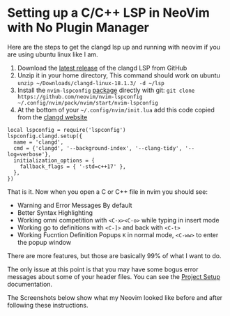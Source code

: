 # Setting up a C/C++ LSP in NeoVim with No Plugin Manager

Here are the steps to get the clangd lsp up and running with neovim if you are using ubuntu linux like I am.

1. Download the [latest release](https://github.com/clangd/clangd/releases/tag/18.1.3) of the clangd LSP from GitHub
1. Unzip it in your home directory,  This command should work on ubuntu `unzip ~/Downloads/clangd-linux-18.1.3/ -d ~/lsp`
1. Install the `nvim-lspconfig` [package](https://github.com/neovim/nvim-lspconfig) directly with git: `git clone https://github.com/neovim/nvim-lspconfig ~/.config/nvim/pack/nvim/start/nvim-lspconfig` 
1. At the bottom of your `~/.config/nvim/init.lua` add this code copied from the [clangd website](https://clangd.llvm.org/installation)

```
local lspconfig = require('lspconfig')
lspconfig.clangd.setup({
  name = 'clangd',
  cmd = {'clangd', '--background-index', '--clang-tidy', '--log=verbose'},
  initialization_options = {
    fallback_flags = { '-std=c++17' },
  },
})
```

That is it. Now when you open a C or C++ file in nvim you should see:

- Warning and Error Messages By default
- Better Syntax Highlighting
- Working omni competition with `<C-x><C-o>` while typing in insert mode 
- Working go to definitions with `<C-]>` and back with `<C-t>`
- Working Fucntion Definition Popups `K` in normal mode, `<C-ww>` to enter the popup window

There are more features, but those are basically 99% of what I want to do. 

The only issue at this point is that you may have some bogus error messages about some of your header files. You can see the [Project Setup](https://clangd.llvm.org/installation) documentation.

The Screenshots below show what my Neovim looked like before and after following these instructions. 
